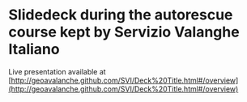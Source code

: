 # Slidedeck during the autorescue course kept by Servizio Valanghe Italiano

Live presentation available at [http://geoavalanche.github.com/SVI/Deck%20Title.html#/overview](http://geoavalanche.github.com/SVI/Deck%20Title.html#/overview)
